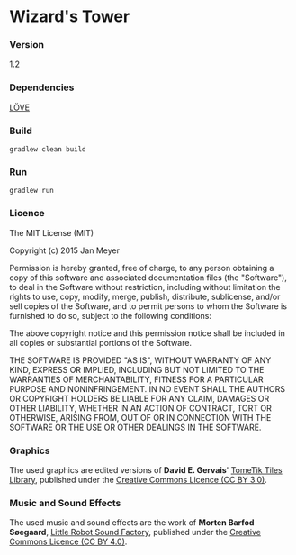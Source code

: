 # Wizard's Tower #

### Version ###
1.2

### Dependencies ###
[LÖVE](https://love2d.org/)

### Build ###
`gradlew clean build`

### Run ###
`gradlew run`

### Licence ###
The MIT License (MIT)

Copyright (c) 2015 Jan Meyer

Permission is hereby granted, free of charge, to any person obtaining a copy
of this software and associated documentation files (the "Software"), to deal
in the Software without restriction, including without limitation the rights
to use, copy, modify, merge, publish, distribute, sublicense, and/or sell
copies of the Software, and to permit persons to whom the Software is
furnished to do so, subject to the following conditions:

The above copyright notice and this permission notice shall be included in all
copies or substantial portions of the Software.

THE SOFTWARE IS PROVIDED "AS IS", WITHOUT WARRANTY OF ANY KIND, EXPRESS OR
IMPLIED, INCLUDING BUT NOT LIMITED TO THE WARRANTIES OF MERCHANTABILITY,
FITNESS FOR A PARTICULAR PURPOSE AND NONINFRINGEMENT. IN NO EVENT SHALL THE
AUTHORS OR COPYRIGHT HOLDERS BE LIABLE FOR ANY CLAIM, DAMAGES OR OTHER
LIABILITY, WHETHER IN AN ACTION OF CONTRACT, TORT OR OTHERWISE, ARISING FROM,
OUT OF OR IN CONNECTION WITH THE SOFTWARE OR THE USE OR OTHER DEALINGS IN THE
SOFTWARE.

### Graphics ###
The used graphics are edited versions of __David E. Gervais__' [TomeTik Tiles Library](http://pousse.rapiere.free.fr/tome), published under the [Creative Commons Licence (CC BY 3.0)](http://creativecommons.org/licenses/by/3.0/legalcode).  

### Music and Sound Effects ###
The used music and sound effects are the work of __Morten Barfod Søegaard__, [Little Robot Sound Factory](www.littlerobotsoundfactory.com), published under the [Creative Commons Licence (CC BY 4.0)](https://creativecommons.org/licenses/by/4.0/legalcode).
